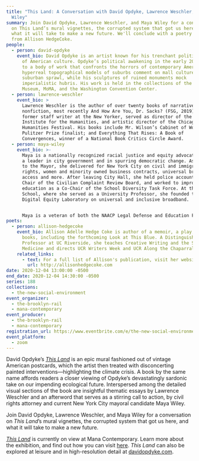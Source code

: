 ```yaml
---
title: "This Land: A Conversation with David Opdyke, Lawrence Weschler, and Maya
  Wiley"
summary: Join David Opdyke, Lawrence Weschler, and Maya Wiley for a conversation
  on This Land’s mural vignettes, the corrupted system that got us here, and
  what it will take to make a new future. We'll conclude with a poetry reading
  from Allison HedgeCoke.
people:
  - person: david-opdyke
    event_bio: David Opdyke is an artist known for his trenchant political send-ups
      of American culture. Opdyke’s political awakening in the early 2000s led
      to a body of work that confronts the horrors of contemporary America. His
      hyperreal topographical models of suburbs comment on mall culture and
      suburban sprawl, while his sculptures of ruined monuments mock
      imperialistic hubris. His work is held in the collections of the Brooklyn
      Museum, MoMA, and the Washington Convention Center.
  - person: lawrence-weschler
    event_bio: >
      Lawrence Weschler is the author of over twenty books of narrative
      nonfiction, most recently And How Are You, Dr. Sacks? (FSG, 2019). He is a
      former staff writer at the New Yorker, served as director of the New York
      Institute for the Humanities, and artistic director of the Chicago
      Humanities Festival. His books include Mr. Wilson’s Cabinet of Wonder,
      Pulitzer Prize finalist; and Everything That Rises: A Book of
      Convergences, winner of a National Book Critics Circle Award.
  - person: maya-wiley
    event_bio: >-
      Maya is a nationally recognized racial justice and equity advocate. She is
      a leader in city government and in spurring democratic change. As Counsel
      to the Mayor, she delivered for New York City on civil and immigrant
      rights, women and minority owned business contracts, universal broadband
      access and more. After leaving City Hall, she held police accountable as
      Chair of the Civilian Complaint Review Board, and worked to improve public
      education as a Co-Chair of the School Diversity Task Force. At the New
      School, where she served as a University Professor, she founded the
      Digital Equity Laboratory on universal and inclusive broadband.


      Maya is a veteran of both the NAACP Legal Defense and Education Fund and the ACLU, was a former Legal Analyst for NBC News and MSNBC — where she argued against Trump’s attacks on our civil liberties and democratic norms — and was the founder and president of the Center for Social Inclusion. Maya was also Senior Advisor on Race and Poverty at the Open Society Foundations, the largest funder of human rights work the world over.
poets:
  - person: allison-hedgecoke
    event_bio: Allison Adelle Hedge Coke is author of a memoir, a play, and 7 poetry
      books, including the forthcoming Look at This Blue. A Distinguished
      Professor at UC Riverside, she teaches Creative Writing and the School of
      Medicine and directs UCR Writers Week and UCR Along the Chaparral.
    related_links:
      - text: For a full list of Allison's publication, visit her website
        url: http://allisonhedgecoke.com
date: 2020-12-04 13:00:00 -0500
end_date: 2020-12-04 14:30:00 -0500
series: 188
collections:
  - the-new-social-environment
event_organizer:
  - the-brooklyn-rail
  - mana-contemporary
event_producer:
  - the-brooklyn-rail
  - mana-contemporary
registration_url: https://www.eventbrite.com/e/the-new-social-environment-188-this-land-with-david-opdyke-tickets-128546378679
event_platform:
  - zoom
---
```

David Opdyke’s *[This Land](https://www.manacontemporary.com/exhibition/david-opdyke-this-land/)* is an epic mural fashioned out of vintage American postcards, which the artist then treated with disconcerting painted interventions—highlighting the climate crisis. A book by the same name affords readers a closer viewing of Opdyke’s devastatingly sardonic take on our impending ecological future. Interspersed among the detailed visual sections of the book are insightful thematic essays by Lawrence Weschler and an afterword that serves as a stirring call to action, by civil rights attorney and current New York City mayoral candidate Maya Wiley.

Join David Opdyke, Lawrence Weschler, and Maya Wiley for a conversation on *This Land*’s mural vignettes, the corrupted system that got us here, and what it will take to make a new future.

*[This Land](https://www.manacontemporary.com/exhibition/david-opdyke-this-land/)* is currently on view at Mana Contemporary. Learn more about the exhibition, and find out how you can visit [here](https://www.manacontemporary.com/visit/jersey-city/). *This Land* can also be explored at leisure and in high-resolution detail at [davidopdyke.com](https://www.davidopdyke.com/).